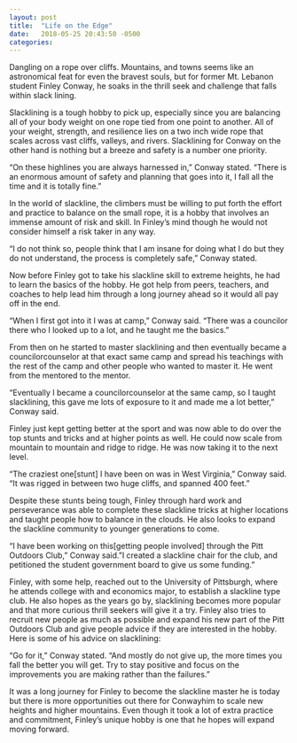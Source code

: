 ```yaml
---
layout: post
title:  "Life on the Edge"
date:   2018-05-25 20:43:50 -0500
categories: 
---
```

Dangling on a rope over cliffs. Mountains, and towns seems like an astronomical feat for even the bravest souls, but for former Mt. Lebanon student Finley Conway, he soaks in the thrill seek and challenge that falls within slack lining.

Slacklining is a tough hobby to pick up, especially since you are balancing all of your body weight on one rope tied from one point to another. All of your weight, strength, and resilience lies on a two inch wide rope that scales across vast cliffs, valleys, and rivers. Slacklining for Conway on the other hand is nothing but a breeze and safety is a number one priority.

“On these highlines you are always harnessed in,” Conway stated. “There is an enormous amount of safety and planning that goes into it, I fall all the time and it is totally fine.”

In the world of slackline, the climbers must be willing to put forth the effort and practice to balance on the small rope, it is a hobby that involves an immense amount of risk and skill. In Finley’s mind though he would not consider himself a risk taker in any way.

“I do not think so, people think that I am insane for doing what I do but they do not understand, the process is completely safe,” Conway stated.

Now before Finley got to take his slackline skill to extreme heights, he had to learn the basics of the hobby. He got help from peers, teachers, and coaches to help lead him through a long journey ahead so it would all pay off in the end.

“When I first got into it I was at camp,” Conway said. “There was a councilor there who I looked up to a lot, and he taught me the basics.”

From then on he started to master slacklining and then eventually became a councilorcounselor at that exact same camp and spread his teachings with the rest of the camp and other people who wanted to master it. He went from the mentored to the mentor.

“Eventually I became a councilorcounselor at the same camp, so I taught slacklining, this gave me lots of exposure to it and made me a lot better,” Conway said.

Finley just kept getting better at the sport and was now able to do over the top stunts and tricks and at higher points as well. He could now scale from mountain to mountain and ridge to ridge. He was now taking it to the next level.

“The craziest one[stunt] I have been on was in West Virginia,” Conway said. “It was rigged in between two huge cliffs, and spanned 400 feet.”

Despite these stunts being tough, Finley through hard work and perseverance was able to complete these slackline tricks at higher locations and taught people how to balance in the clouds. He also looks to expand the slackline community to younger generations to come.

“I have been working on this[getting people involved] through the Pitt Outdoors Club,” Conway said.”I created a slackline chair for the club, and petitioned the student government board to give us some funding.”

Finley, with some help, reached out to the University of Pittsburgh, where he attends college with and economics major, to establish a slackline type club. He also hopes as the years go by, slacklining becomes more popular and that more curious thrill seekers will give it a try. Finley also tries to recruit new people as much as possible and expand his new part of the Pitt Outdoors Club and give people advice if they are interested in the hobby. Here is some of his advice on slacklining: 

“Go for it,” Conway stated. “And mostly do not give up, the more times you fall the better you will get. Try to stay positive and focus on the improvements you are making rather than the failures.”

It was a long journey for Finley to become the slackline master he is today but there is more opportunities out there for Conwayhim to scale new heights and higher mountains. Even though it took a lot of extra practice and commitment, Finley’s unique hobby is one that he hopes will expand moving forward.
